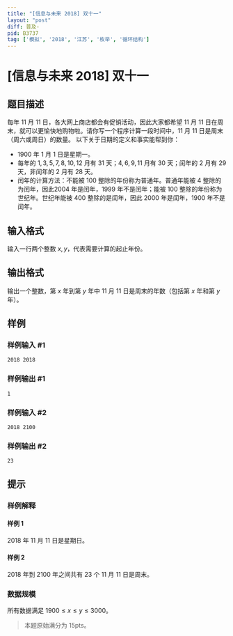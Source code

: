 ```yaml
---
title: "[信息与未来 2018] 双十一"
layout: "post"
diff: 普及-
pid: B3737
tag: ['模拟', '2018', '江苏', '枚举', '循环结构']
---
```

# [信息与未来 2018] 双十一
## 题目描述

每年 $11$ 月 $11$ 日，各大网上商店都会有促销活动，因此大家都希望 $11$ 月 $11$ 日在周末，就可以更愉快地购物啦。请你写一个程序计算一段时间中，$11$ 月 $11$ 日是周末（周六或周日）的数量。
以下关于日期的定义和事实能帮到你：
- $1900$ 年 $1$ 月 $1$ 日是星期一。
- 每年的 $1, 3, 5, 7, 8, 10, 12$ 月有 $31$ 天；$4, 6, 9, 11$ 月有 $30$ 天；闰年的 $2$ 月有 $29$ 天，非闰年的 $2$ 月有 $28$ 天。
- 闰年的计算方法：不能被 $100$ 整除的年份称为普通年。普通年能被 $4$ 整除的为闰年，因此$2004$ 年是闰年，$1999$ 年不是闰年；能被 $100$ 整除的年份称为世纪年。世纪年能被 $400$ 整除的是闰年，因此 $2000$ 年是闰年，$1900$ 年不是闰年。
## 输入格式

输入一行两个整数 $x,y$，代表需要计算的起止年份。
## 输出格式

输出一个整数，第 $x$ 年到第 $y$ 年中 $11$ 月 $11$ 日是周末的年数（包括第 $x$ 年和第 $y$ 年）。
## 样例

### 样例输入 #1
```
2018 2018
```
### 样例输出 #1
```
1
```
### 样例输入 #2
```
2018 2100
```
### 样例输出 #2
```
23
```
## 提示

### 样例解释
#### 样例 $1$
$2018$ 年 $11$ 月 $11$ 日是星期日。
#### 样例 $2$
$2018$ 年到 $2100$ 年之间共有 $23$ 个 $11$ 月 $11$ 日是周末。
### 数据规模
所有数据满足 $1900 ≤ x ≤ y ≤ 3000$。

> 本题原始满分为 $15\text{pts}$。
